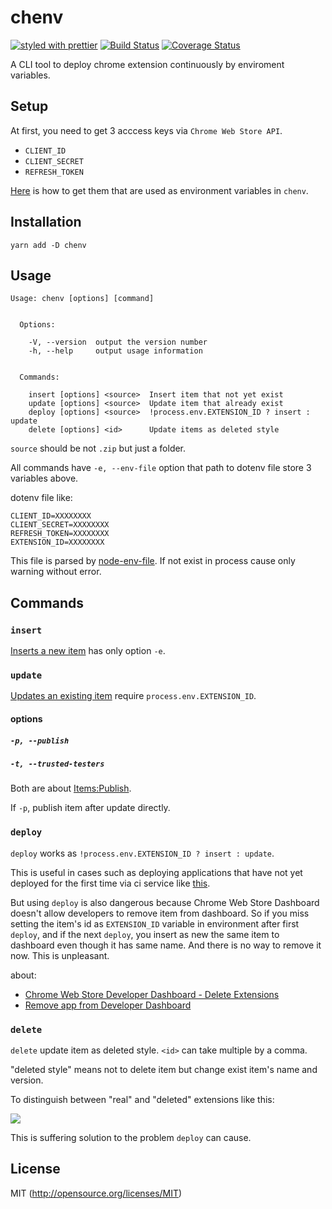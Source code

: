 # chenv
[![styled with prettier](https://img.shields.io/badge/styled_with-prettier-ff69b4.svg)](https://github.com/prettier/prettier)
[![Build Status](https://travis-ci.org/kthjm/chenv.svg?branch=master)](https://travis-ci.org/kthjm/chenv)
[![Coverage Status](https://coveralls.io/repos/github/kthjm/chenv/badge.svg?branch=master)](https://coveralls.io/github/kthjm/chenv?branch=master)

A CLI tool to deploy chrome extension continuously by enviroment variables.

<!-- ![](https://nysanda.files.wordpress.com/2014/11/shaolinwoodenmen_hongkonglegends_movie_29.png) -->

## Setup
At first, you need to get 3 acccess keys via `Chrome Web Store API`.
* `CLIENT_ID`
* `CLIENT_SECRET`
* `REFRESH_TOKEN`

[Here](https://developer.chrome.com/webstore/using_webstore_api) is how to get them that are used as environment variables in `chenv`.

## Installation
```shell
yarn add -D chenv
```
## Usage

```shell
Usage: chenv [options] [command]


  Options:

    -V, --version  output the version number
    -h, --help     output usage information


  Commands:

    insert [options] <source>  Insert item that not yet exist
    update [options] <source>  Update item that already exist
    deploy [options] <source>  !process.env.EXTENSION_ID ? insert : update
    delete [options] <id>      Update items as deleted style
```

`source` should be not `.zip` but just a folder.

All commands have `-e, --env-file` option that path to dotenv file store 3 variables above.


dotenv file like:
```.env
CLIENT_ID=XXXXXXXX
CLIENT_SECRET=XXXXXXXX
REFRESH_TOKEN=XXXXXXXX
EXTENSION_ID=XXXXXXXX
```
This file is parsed by [node-env-file](https://github.com/grimen/node-env-file). If not exist in process cause only warning without error.

## Commands

### `insert`

[Inserts a new item](https://developer.chrome.com/webstore/webstore_api/items/insert) has only option `-e`.

### `update`

[Updates an existing item](https://developer.chrome.com/webstore/webstore_api/items/update) require  `process.env.EXTENSION_ID`.

#### options
##### `-p, --publish`
##### `-t, --trusted-testers`

Both are about [Items:Publish](https://developer.chrome.com/webstore/webstore_api/items/publish).

If `-p`, publish item after update directly.

### `deploy`

`deploy` works as `!process.env.EXTENSION_ID ? insert : update`.

This is useful in cases such as deploying applications that have not yet deployed for the first time via ci service like [this](https://docs.travis-ci.com/user/deployment/script/).

But using `deploy` is also dangerous because Chrome Web Store Dashboard doesn't allow developers to remove item from dashboard. So if you miss setting the item's id as `EXTENSION_ID` variable in environment after first `deploy`, and if the next `deploy`, you insert as new the same item to dashboard even though it has same name. And there is no way to remove it now. This is unpleasant.

about:

* [Chrome Web Store Developer Dashboard - Delete Extensions](https://groups.google.com/a/chromium.org/forum/#!topic/chromium-apps/4lu5AkM6bZw)
* [Remove app from Developer Dashboard](https://groups.google.com/a/chromium.org/forum/m/#!topic/chromium-apps/Orx2vQD-PSk)


### `delete`

`delete` update item as deleted style. `<id>` can take multiple by a comma.

"deleted style" means not to delete item but change exist item's name and version.

To distinguish between "real" and "deleted" extensions like this:

![](https://i.gyazo.com/94b02957e23015795a13ef991e600589.png)

This is suffering solution to the problem `deploy` can cause.

## License
MIT (http://opensource.org/licenses/MIT)

